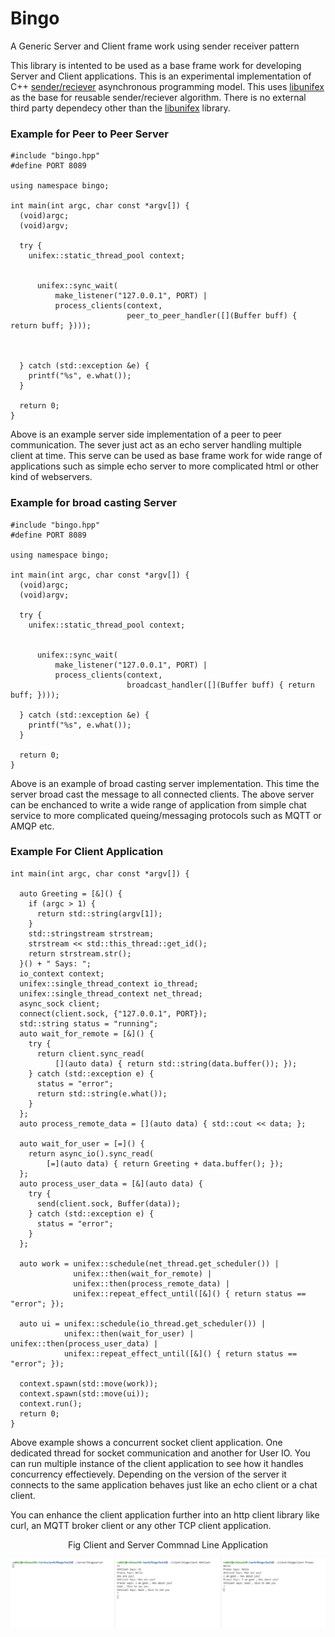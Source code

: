 # Bingo
A Generic Server and Client frame work  using sender receiver pattern

This library is intented to be used as a base frame work for developing Server and Client applications. This is an experimental implementation of C++ [sender/reciever](https://www.open-std.org/jtc1/sc22/wg21/docs/papers/2020/p0443r14.html) asynchronous programming model. This uses [libunifex](https://github.com/facebookexperimental/libunifex/blob/main/doc/overview.md) as the base for reusable sender/reciever algorithm. There is no external third party dependecy other than the [libunifex](https://github.com/facebookexperimental/libunifex/blob/main/doc/overview.md) library. 

### Example for Peer to Peer Server
```
#include "bingo.hpp"
#define PORT 8089

using namespace bingo;

int main(int argc, char const *argv[]) {
  (void)argc;
  (void)argv;
  
  try {
    unifex::static_thread_pool context;

 
      unifex::sync_wait(
          make_listener("127.0.0.1", PORT) |
          process_clients(context,
                          peer_to_peer_handler([](Buffer buff) { return buff; })));
    

   
  } catch (std::exception &e) {
    printf("%s", e.what());
  }

  return 0;
}
```
Above is an example server side implementation of a peer to peer communication. The sever just act as an echo server handling multiple client at time. This serve can be used as base frame work for wide range of applications such as simple echo server to more complicated html or other kind of webservers.

### Example for broad casting Server
```
#include "bingo.hpp"
#define PORT 8089

using namespace bingo;

int main(int argc, char const *argv[]) {
  (void)argc;
  (void)argv;
  
  try {
    unifex::static_thread_pool context;

 
      unifex::sync_wait(
          make_listener("127.0.0.1", PORT) |
          process_clients(context,
                          broadcast_handler([](Buffer buff) { return buff; })));
                 
  } catch (std::exception &e) {
    printf("%s", e.what());
  }

  return 0;
}
```
Above is an example of broad casting server implementation. This time the server broad cast the message to all connected clients. The above server can be enchanced to write a wide range of application from simple chat service to more complicated queing/messaging protocols such as MQTT or AMQP etc.

### Example For Client Application

```
int main(int argc, char const *argv[]) {

  auto Greeting = [&]() {
    if (argc > 1) {
      return std::string(argv[1]);
    }
    std::stringstream strstream;
    strstream << std::this_thread::get_id();
    return strstream.str();
  }() + " Says: ";
  io_context context;
  unifex::single_thread_context io_thread;
  unifex::single_thread_context net_thread;
  async_sock client;
  connect(client.sock, {"127.0.0.1", PORT});
  std::string status = "running";
  auto wait_for_remote = [&]() {
    try {
      return client.sync_read(
          [](auto data) { return std::string(data.buffer()); });
    } catch (std::exception e) {
      status = "error";
      return std::string(e.what());
    }
  };
  auto process_remote_data = [](auto data) { std::cout << data; };

  auto wait_for_user = [=]() {
    return async_io().sync_read(
        [=](auto data) { return Greeting + data.buffer(); });
  };
  auto process_user_data = [&](auto data) {
    try {
      send(client.sock, Buffer(data));
    } catch (std::exception e) {
      status = "error";
    }
  };

  auto work = unifex::schedule(net_thread.get_scheduler()) |
              unifex::then(wait_for_remote) |
              unifex::then(process_remote_data) |
              unifex::repeat_effect_until([&]() { return status == "error"; });

  auto ui = unifex::schedule(io_thread.get_scheduler()) |
            unifex::then(wait_for_user) | unifex::then(process_user_data) |
            unifex::repeat_effect_until([&]() { return status == "error"; });

  context.spawn(std::move(work));
  context.spawn(std::move(ui));
  context.run();
  return 0;
}
```

Above example shows a concurrent socket client application. One dedicated thread for socket communication and another for User IO. You can run multiple instance of the client application to see how it handles concurrency effectievely. Depending on the version of the server it connects to the same application behaves just like an echo client or a chat client. 

You can enhance the client application further into an http client library like curl, an MQTT broker client or any other TCP client application.


<center> Fig Client and Server Commnad Line Application </center>

![Chat](/docs/images/example1.PNG)

